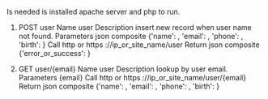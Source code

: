 
Is needed is installed apache server and php to run.


1. POST user
   Name        user
   Description insert new record when user name not found.
   Parameters  json composite {'name': <string>, 'email': <string>, 'phone': <string>, 'birth': <string>}
   Call        http or https  ://ip_or_site_name/user
   Return      json composite {'error_or_success': <message>}

2. GET user/{email}
   Name        user
   Description lookup by user email.
   Parameters  {email}
   Call        http or https  ://ip_or_site_name/user/{email}
   Return      json composite {'name': <string>, 'email': <string>, 'phone': <string>, 'birth': <string>}
